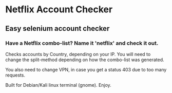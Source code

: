 # Netflix Account Checker
## Easy selenium account checker
### Have a Netflix combo-list? Name it 'netflix' and check it out.

Checks accounts by Country, depending on your IP. You will need to change the split-method depending on how the combo-list was generated.

You also need to change VPN, in case you get a status 403 due to too many requests.

Built for Debian/Kali linux terminal (gnome). Enjoy.
